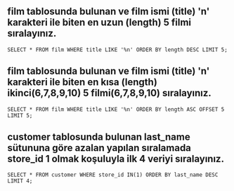 ## film tablosunda bulunan ve film ismi (title) 'n' karakteri ile biten en uzun (length) 5 filmi sıralayınız.

    SELECT * FROM film WHERE title LIKE '%n' ORDER BY length DESC LIMIT 5;


## film tablosunda bulunan ve film ismi (title) 'n' karakteri ile biten en kısa (length) ikinci(6,7,8,9,10) 5 filmi(6,7,8,9,10) sıralayınız.

    SELECT * FROM film WHERE title LIKE '%n' ORDER BY length ASC OFFSET 5 LIMIT 5;


## customer tablosunda bulunan last_name sütununa göre azalan yapılan sıralamada store_id 1 olmak koşuluyla ilk 4 veriyi sıralayınız.
    
    SELECT * FROM customer WHERE store_id IN(1) ORDER BY last_name DESC LIMIT 4;